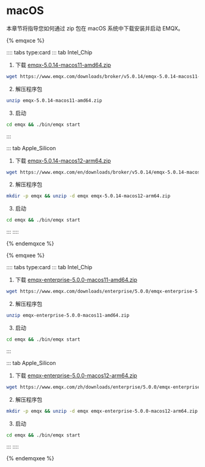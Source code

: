 # macOS

本章节将指导您如何通过 zip 包在 macOS 系统中下载安装并启动 EMQX。

{% emqxce %}

:::: tabs type:card
::: tab Intel_Chip

1. 下载 [emqx-5.0.14-macos11-amd64.zip](https://www.emqx.com/downloads/broker/v5.0.14/emqx-5.0.14-macos11-amd64.zip)

```bash
wget https://www.emqx.com/downloads/broker/v5.0.14/emqx-5.0.14-macos11-amd64.zip
```

2. 解压程序包

```bash
unzip emqx-5.0.14-macos11-amd64.zip
```

3. 启动

```bash
cd emqx && ./bin/emqx start
```

:::

::: tab Apple_Silicon

1. 下载 [emqx-5.0.14-macos12-arm64.zip](https://www.emqx.com/downloads/broker/v5.0.14/emqx-5.0.14-macos12-arm64.zip)

```bash
wget https://www.emqx.com/en/downloads/broker/v5.0.14/emqx-5.0.14-macos12-arm64.zip
```

2. 解压程序包

```bash
mkdir -p emqx && unzip -d emqx emqx-5.0.14-macos12-arm64.zip
```

3. 启动

```bash
cd emqx && ./bin/emqx start
```

:::
::::


{% endemqxce %}

{% emqxee %}

:::: tabs type:card
::: tab Intel_Chip

1. 下载 [emqx-enterprise-5.0.0-macos11-amd64.zip](https://www.emqx.com/downloads/enterprise/5.0.0/emqx-enterprise-5.0.0-macos11-amd64.zip)

```bash
wget https://www.emqx.com/downloads/enterprise/5.0.0/emqx-enterprise-5.0.0-macos11-amd64.zip
```

2. 解压程序包

```bash
unzip emqx-enterprise-5.0.0-macos11-amd64.zip
```

3. 启动

```bash
cd emqx && ./bin/emqx start
```

:::

::: tab Apple_Silicon

1. 下载 [emqx-enterprise-5.0.0-macos12-arm64.zip](https://www.emqx.com/downloads/enterprise/5.0.0/emqx-enterprise-5.0.0-macos12-arm64.zip)

```bash
wget https://www.emqx.com/zh/downloads/enterprise/5.0.0/emqx-enterprise-5.0.0-macos12-arm64.zip
```

2. 解压程序包

```bash
mkdir -p emqx && unzip -d emqx emqx-enterprise-5.0.0-macos12-arm64.zip
```

3. 启动

```bash
cd emqx && ./bin/emqx start
```

:::
::::

{% endemqxee %}
